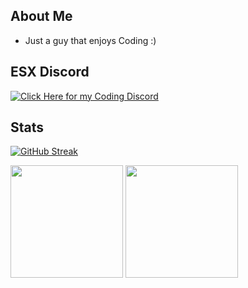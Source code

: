 
## About Me
* Just a guy that enjoys Coding :)


## ESX Discord

[![Click Here for my Coding Discord](https://discordapp.com/api/guilds/192358910387159041/widget.png?style=banner2)](https://discord.gg/Da9EM2Dgf3)

## Stats

[![GitHub Streak](https://github-readme-streak-stats.herokuapp.com?user=WeziCoding&theme=dark&date_format=M%20j%5B%2C%20Y%5D&fire=158EF3&ring=158EF3&currStreakLabel=158EF3)](https://git.io/streak-stats)



<p align="left">
  <img height="180rem" src="https://github-readme-stats-eight-theta.vercel.app/api?username=WeziCoding&layout=compact&show_icons=true&include_all_commits=true&hide_border=true&count_private=true&title_color=158EF3&icon_color=a960ff&text_color=ffffff&bg_color=0c0b0c"/>
  <img height="180rem" src="https://github-readme-stats-eight-theta.vercel.app/api/top-langs/?username=WeziCoding&langs_count=10&layout=compact&hide_border=true&title_color=158EF3&icon_color=a960ff&text_color=ffffff&bg_color=0c0b0c"/>
</a>
</p>

